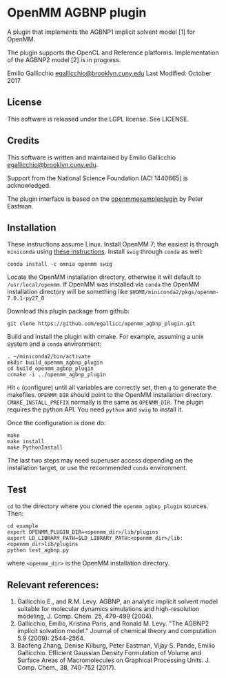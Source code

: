# OpenMM AGBNP plugin

A plugin that implements the AGBNP1 implicit solvent model [1] for OpenMM.

The plugin supports the OpenCL and Reference platforms. Implementation of the AGBNP2 model [2] is in progress.

Emilio Gallicchio <egallicchio@brooklyn.cuny.edu>
Last Modified: October 2017


## License

This software is released under the LGPL license. See LICENSE.

## Credits

This software is written and maintained by Emilio Gallicchio <egallicchio@brooklyn.cuny.edu>.

Support from the National Science Foundation (ACI 1440665) is acknowledged. 

The plugin interface is based on the [openmmexampleplugin](https://github.com/peastman/openmmexampleplugin) by Peter Eastman.

## Installation

These instructions assume Linux. Install OpenMM 7; the easiest is through `miniconda` using [these instructions](https://simtk.org/frs/download_start.php/file/4907/Conda%20installation%20instruction?group_id=161). Install `swig` through `conda` as well:

```
conda install -c omnia openmm swig
```

Locate the OpenMM installation directory, otherwise it will default to `/usr/local/openmm`. If OpenMM was installed via `conda` the OpenMM installation directory will be something like `$HOME/miniconda2/pkgs/openmm-7.0.1-py27_0`

Download this plugin package from github:

```
git clone https://github.com/egallicc/openmm_agbnp_plugin.git
```

Build and install the plugin with cmake. For example, assuming a unix system and a `conda` environment:
```
. ~/miniconda2/bin/activate
mkdir build_openmm_agbnp_plugin
cd build_openmm_agbnp_plugin
ccmake -i ../openmm_agbnp_plugin
```

Hit `c` (configure) until all variables are correctly set, then `g` to generate the makefiles. `OPENMM_DIR` should point to the OpenMM installation directory. `CMAKE_INSTALL_PREFIX` normally is the same as `OPENMM_DIR`. The plugin requires the python API. You need `python` and `swig` to install it.

Once the configuration is done do:

```
make
make install
make PythonInstall
```

The last two steps may need superuser access depending on the installation target, or use the recommended `conda` environment.

## Test

`cd` to the directory where you cloned the `openmm_agbnp_plugin` sources. Then:

```
cd example
export OPENMM_PLUGIN_DIR=<openmm_dir>/lib/plugins
export LD_LIBRARY_PATH=$LD_LIBRARY_PATH:<openmm_dir>/lib:<openmm_dir>lib/plugins
python test_agbnp.py
```

where `<openmm_dir>` is the OpenMM installation directory.

## Relevant references:

1. Gallicchio E., and R.M. Levy. AGBNP, an analytic implicit solvent model suitable for molecular dynamics simulations and high-resolution modeling, J. Comp. Chem. 25, 479-499 (2004).
2. Gallicchio, Emilio, Kristina Paris, and Ronald M. Levy. "The AGBNP2 implicit solvation model." Journal of chemical theory and computation 5.9 (2009): 2544-2564.
3. Baofeng Zhang, Denise Kilburg, Peter Eastman, Vijay S. Pande, Emilio Gallicchio. Efficient Gaussian Density Formulation of Volume and Surface Areas of Macromolecules on Graphical Processing Units. J. Comp. Chem., 38, 740-752 (2017).

